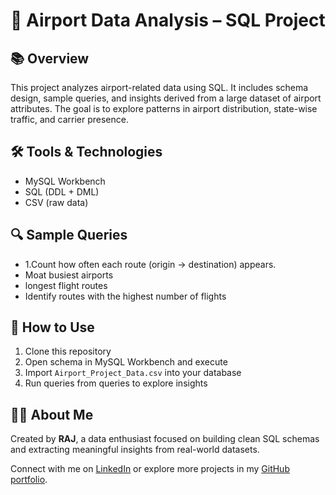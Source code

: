 # 🛫 Airport Data Analysis – SQL Project

## 📚 Overview
This project analyzes airport-related data using SQL. It includes schema design, sample queries, and insights derived from a large dataset of airport attributes. The goal is to explore patterns in airport distribution, state-wise traffic, and carrier presence.

## 🛠️ Tools & Technologies
- MySQL Workbench
- SQL (DDL + DML)
- CSV (raw data)

## 🔍 Sample Queries
- 1.Count how often each route (origin → destination) appears.
- Moat busiest airports
- longest flight routes
- Identify routes with the highest number of flights

## 🚀 How to Use
1. Clone this repository
2. Open schema in MySQL Workbench and execute
3. Import `Airport_Project_Data.csv` into your database
4. Run queries from queries to explore insights

## 🙋‍♂️ About Me
Created by **RAJ**, a data enthusiast focused on building clean SQL schemas and extracting meaningful insights from real-world datasets.

Connect with me on [LinkedIn](https://www.linkedin.com/in/raj-bhattacharya-33411b372?utm_source=share&utm_campaign=share_via&utm_content=profile&utm_medium=android_app) or explore more projects in my [GitHub portfolio](https://github.com/RajBhattachrya).
